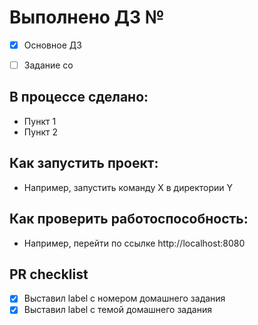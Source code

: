 # Выполнено ДЗ №
 - [X] Основное ДЗ
 - [ ] Задание со



## В процессе сделано:
 - Пункт 1
 - Пункт 2

## Как запустить проект:
 - Например, запустить команду X в директории Y

## Как проверить работоспособность:
 - Например, перейти по ссылке http://localhost:8080

## PR checklist
 - [X] Выставил label с номером домашнего задания
 - [X] Выставил label с темой домашнего задания

